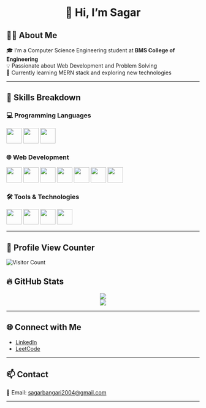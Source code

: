 <h1 align="center">👋 Hi, I’m Sagar</h1>

## 👨‍💻 About Me

🎓 I’m a Computer Science Engineering student at **BMS College of Engineering**  
💡 Passionate about Web Development and Problem Solving  
🚀 Currently learning MERN stack and exploring new technologies  

---

## 🚀 Skills Breakdown

### 💻 Programming Languages

<p>
  <img src="https://cdn.jsdelivr.net/gh/devicons/devicon/icons/cplusplus/cplusplus-original.svg" width="40" height="40"/>
  <img src="https://cdn.jsdelivr.net/gh/devicons/devicon/icons/python/python-original.svg" width="40" height="40"/>
  <img src="https://cdn.jsdelivr.net/gh/devicons/devicon/icons/javascript/javascript-original.svg" width="40" height="40"/>
</p>

### 🌐 Web Development

<p>
  <img src="https://cdn.jsdelivr.net/gh/devicons/devicon/icons/html5/html5-original.svg" width="40" height="40"/>
  <img src="https://cdn.jsdelivr.net/gh/devicons/devicon/icons/css3/css3-original.svg" width="40" height="40"/>
  <img src="https://cdn.jsdelivr.net/gh/devicons/devicon/icons/javascript/javascript-original.svg" width="40" height="40"/>
  <img src="https://cdn.jsdelivr.net/gh/devicons/devicon/icons/react/react-original.svg" width="40" height="40"/>
  <img src="https://cdn.jsdelivr.net/gh/devicons/devicon/icons/nodejs/nodejs-original.svg" width="40" height="40"/>
  <img src="https://cdn.jsdelivr.net/gh/devicons/devicon/icons/express/express-original.svg" width="40" height="40"/>
  <img src="https://cdn.jsdelivr.net/gh/devicons/devicon/icons/mongodb/mongodb-original.svg" width="40" height="40"/>
</p>

### 🛠 Tools & Technologies

<p>
  <img src="https://cdn.jsdelivr.net/gh/devicons/devicon/icons/git/git-original.svg" width="40" height="40"/>
  <img src="https://cdn.jsdelivr.net/gh/devicons/devicon/icons/github/github-original.svg" width="40" height="40"/>
  <img src="https://cdn.jsdelivr.net/gh/devicons/devicon/icons/vscode/vscode-original.svg" width="40" height="40"/>
  <img src="https://cdn.jsdelivr.net/gh/devicons/devicon/icons/postman/postman-original.svg" width="40" height="40"/>
</p>

---
## 🎨 Profile View Counter

![Visitor Count](https://komarev.com/ghpvc/?username=SagarBangari&style=flat-square&color=blue)

## 🔥 GitHub Stats

<p align="center">
  <img src="https://github-readme-streak-stats.herokuapp.com/?user=SagarBangari&theme=dark&hide_border=true" />
  <br />
  <img src="https://github-readme-stats.vercel.app/api?username=SagarBangari&show_icons=true&theme=dark" />
</p>

---

## 🌐 Connect with Me

- [LinkedIn](https://www.linkedin.com/in/sagar-bangari)
- [LeetCode](https://leetcode.com/u/Sagar_Bangari)

---

## 📫 Contact

📧 Email: sagarbangari2004@gmail.com

---


